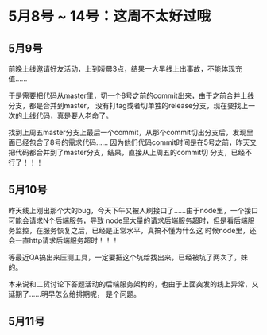 # 5月8号 ~ 14号：这周不太好过哦


## 5月9号

前晚上线邀请好友活动，上到凌晨3点，结果一大早线上出事故，不能体现充值……

于是需要把代码从master里，切一个8号之前的commit出来，由于之前合并上线分支，都是合并到master，
没有打tag或者切单独的release分支，现在要找上一次的上线代码，真是要人老命了。

找到上周五master分支上最后一个commit，从那个commit切出分支后，发现里面已经包含了8号的需求代码……
因为他们代码commit时间是在5号之前，昨天又把代码都合并到了master分支，结果，直接从上周五的commit切
分支，已经不行了！！！

## 5月10号

昨天线上刚出那个大的bug，今天下午又被人刷接口了……由于node里，一个接口可能会请求N个后端服务，导致
node里大量的请求后端服务超时，但是看后端服务监控，在服务恢复之后，已经是正常水平，真搞不懂为什么这
时候node里，还会一直http请求后端服务超时！！！

等最近QA搞出来压测工具，一定要把这个坑给找出来，已经被坑了两次了，妹的。

本来说和二货讨论下答题活动的后端服务架构的，也由于上面突发的线上异常，又延期了……明早怎么给排期呢，
是个问题。


## 5月11号
